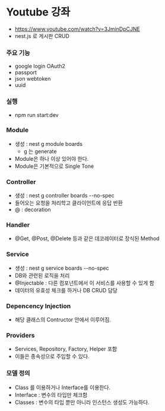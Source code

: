 # Youtube 강좌 
  - https://www.youtube.com/watch?v=3JminDpCJNE
  - nest.js 로 게시판 CRUD 

### 주요 기능 
  - google login OAuth2
  - passport
  - json webtoken
  - uuid 

### 실행 
  - npm run start:dev

### Module
  - 생성 : nest g module boards
      - g 는 generate
  - Module은 하나 이상 있어야 한다. 
  - Module은 기본적으로 Single Tone 

### Controller 
  - 생성 : nest g controller boards --no-spec
  - 들어오는 요청을 처리학고 클라이언트에 응답 반환 
  - @ : decoration 

### Handler 
  - @Get, @Post, @Delete 등과 같은 데코레이터로 장식된 Method

### Service 
  - 생성 : nest g service boards --no-spec
  - DB와 관련된 로직을 처리 
  - @Injectable : 다른 컴포넌트에서 이 서비스를 사용할 수 있게 함
  - 데이터의 유효성 체크를 하거나 DB CRUD 담당 

### Depencency Injection 
  - 해당 클래스의 Contructor 안에서 이루어짐.
  
### Providers
  - Services, Repository, Factory, Helper 포함 
  - 이들은 종속성으로 주입할 수 있다. 

### 모델 정의 
  - Class 를 이용하거나 Interface를 이용한다. 
  - Interface : 변수의 타입만 체크함 
  - Classes : 변수의 타입 뿐만 아니라 인스턴스 생성도 가능하다. 
  